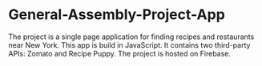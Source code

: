 # General-Assembly-Project-App
The project is a single page application for finding recipes and restaurants near New York.
This app is build in JavaScript.
It contains two third-party APIs: Zomato and Recipe Puppy.
The project is hosted on Firebase.
